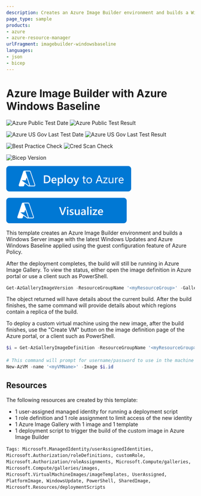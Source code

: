 ```yaml
---
description: Creates an Azure Image Builder environment and builds a Windows Server image with the latest Windows Updates and Azure Windows Baseline applied.
page_type: sample
products:
- azure
- azure-resource-manager
urlFragment: imagebuilder-windowsbaseline
languages:
- json
- bicep
---
```

# Azure Image Builder with Azure Windows Baseline

![Azure Public Test Date](https://azurequickstartsservice.blob.core.windows.net/badges/demos/imagebuilder-windowsbaseline/PublicLastTestDate.svg)
![Azure Public Test Result](https://azurequickstartsservice.blob.core.windows.net/badges/demos/imagebuilder-windowsbaseline/PublicDeployment.svg)

![Azure US Gov Last Test Date](https://azurequickstartsservice.blob.core.windows.net/badges/demos/imagebuilder-windowsbaseline/FairfaxLastTestDate.svg)
![Azure US Gov Last Test Result](https://azurequickstartsservice.blob.core.windows.net/badges/demos/imagebuilder-windowsbaseline/FairfaxDeployment.svg)

![Best Practice Check](https://azurequickstartsservice.blob.core.windows.net/badges/demos/imagebuilder-windowsbaseline/BestPracticeResult.svg)
![Cred Scan Check](https://azurequickstartsservice.blob.core.windows.net/badges/demos/imagebuilder-windowsbaseline/CredScanResult.svg)

![Bicep Version](https://azurequickstartsservice.blob.core.windows.net/badges/demos/imagebuilder-windowsbaseline/BicepVersion.svg)

[![Deploy To Azure](https://raw.githubusercontent.com/Azure/azure-quickstart-templates/master/1-CONTRIBUTION-GUIDE/images/deploytoazure.svg?sanitize=true)](https://portal.azure.com/#create/Microsoft.Template/uri/https%3A%2F%2Fraw.githubusercontent.com%2FAzure%2Fazure-quickstart-templates%2Fmaster%2Fdemos%2Fimagebuilder-windowsbaseline%2Fazuredeploy.json)

[![Visualize](https://raw.githubusercontent.com/Azure/azure-quickstart-templates/master/1-CONTRIBUTION-GUIDE/images/visualizebutton.svg?sanitize=true)](http://armviz.io/#/?load=https%3A%2F%2Fraw.githubusercontent.com%2FAzure%2Fazure-quickstart-templates%2Fmaster%2Fdemos%2Fimagebuilder-windowsbaseline%2Fazuredeploy.json)

This template creates an Azure Image Builder environment and builds a Windows Server image with the latest Windows Updates and Azure Windows Baseline applied using the guest configuration feature of Azure Policy.

After the deployment completes, the build will still be running in Azure Image Gallery. To view the status, either open the
image definition in Azure portal or use a client such as PowerShell.

```powershell
Get-AzGalleryImageVersion -ResourceGroupName '<myResourceGroup>' -GalleryName '<myGalleryName>' -GalleryImageDefinitionName 'Win2019_BaselineDefinition'
```

The object returned will have details about the current build. After the build finishes, the same command
will provide details about which regions contain a replica of the build.

To deploy a custom virtual machine using the new image, after the build finishes, use the "Create VM" button
on the image definition page of the Azure portal, or a client such as PowerShell.

```PowerShell
$i = Get-AzGalleryImageDefinition -ResourceGroupName '<myResourceGroup>' -GalleryName '<myGalleryName>' -Name 'Win2019_BaselineDefinition'

# This command will prompt for username/password to use in the machine for a local admin account
New-AzVM -name '<myVMName>' -Image $i.id
```

## Resources

The following resources are created by this template:

- 1 user-assigned managed identity for running a deployment script
- 1 role definition and 1 role assignment to limit access of the new identity
- 1 Azure Image Gallery with 1 image and 1 template
- 1 deployment script to trigger the build of the custom image in Azure Image Builder

`Tags: Microsoft.ManagedIdentity/userAssignedIdentities, Microsoft.Authorization/roleDefinitions, customRole, Microsoft.Authorization/roleAssignments, Microsoft.Compute/galleries, Microsoft.Compute/galleries/images, Microsoft.VirtualMachineImages/imageTemplates, UserAssigned, PlatformImage, WindowsUpdate, PowerShell, SharedImage, Microsoft.Resources/deploymentScripts`

